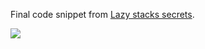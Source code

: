 Final code snippet from [Lazy stacks secrets][fs].

![][gif]

[fs]: https://fivestars.blog/swiftui/lazy-stack-grid.html

[gif]: final.gif
